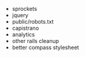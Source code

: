 * sprockets
* jquery
* public/robots.txt
* capistrano
* analytics
* other rails cleanup
* better compass stylesheet